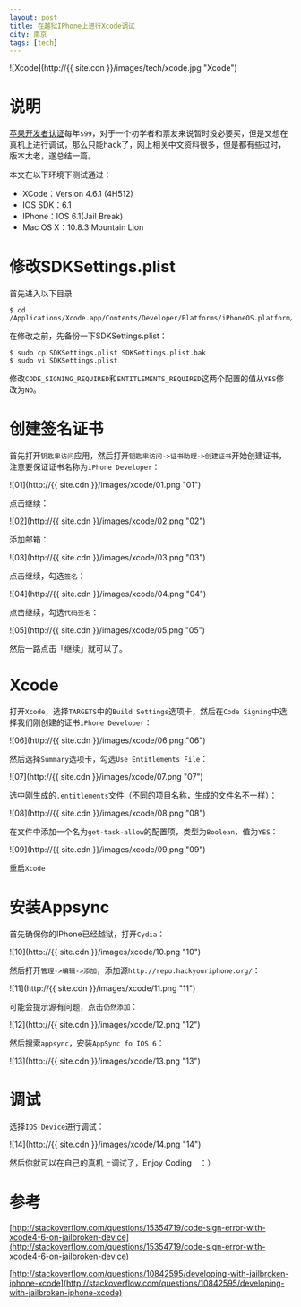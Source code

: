 ```yaml
---
layout: post
title: 在越狱IPhone上进行Xcode调试
city: 南京
tags: [tech]
---
```


![Xcode](http://{{ site.cdn }}/images/tech/xcode.jpg "Xcode")

# 说明

[苹果开发者认证](https://developer.apple.com/programs/ios/)每年`$99`，对于一个初学者和票友来说暂时没必要买，但是又想在真机上进行调试，那么只能hack了，网上相关中文资料很多，但是都有些过时，版本太老，遂总结一篇。

本文在以下环境下测试通过：

*	XCode：Version 4.6.1 (4H512) 
*	IOS SDK：6.1
*	IPhone：IOS 6.1(Jail Break)
*	Mac OS X：10.8.3 Mountain Lion

# 修改SDKSettings.plist

首先进入以下目录

	$ cd /Applications/Xcode.app/Contents/Developer/Platforms/iPhoneOS.platform/Developer/SDKs/iPhoneOS6.1.sdk

在修改之前，先备份一下SDKSettings.plist：

	$ sudo cp SDKSettings.plist SDKSettings.plist.bak
	$ sudo vi SDKSettings.plist
修改`CODE_SIGNING_REQUIRED`和`ENTITLEMENTS_REQUIRED`这两个配置的值从`YES`修改为`NO`。


# 创建签名证书

首先打开`钥匙串访问`应用，然后打开`钥匙串访问->证书助理->创建证书`开始创建证书，
注意要保证证书名称为`iPhone Developer`：

![01](http://{{ site.cdn }}/images/xcode/01.png "01")

点击继续：

![02](http://{{ site.cdn }}/images/xcode/02.png "02")

添加邮箱：

![03](http://{{ site.cdn }}/images/xcode/03.png "03")

点击继续，勾选`签名`：

![04](http://{{ site.cdn }}/images/xcode/04.png "04")

点击继续，勾选`代码签名`：

![05](http://{{ site.cdn }}/images/xcode/05.png "05")

然后一路点击「继续」就可以了。

# Xcode
打开`Xcode`，选择`TARGETS`中的`Build Settings`选项卡，然后在`Code Signing`中选择我们刚创建的证书`iPhone Developer`：

![06](http://{{ site.cdn }}/images/xcode/06.png "06")

然后选择`Summary`选项卡，勾选`Use Entitlements File`：

![07](http://{{ site.cdn }}/images/xcode/07.png "07")

选中刚生成的`.entitlements`文件（不同的项目名称，生成的文件名不一样）：

![08](http://{{ site.cdn }}/images/xcode/08.png "08")

在文件中添加一个名为`get-task-allow`的配置项，类型为`Boolean`，值为`YES`：

![09](http://{{ site.cdn }}/images/xcode/09.png "09")

重启`Xcode`

# 安装Appsync

首先确保你的IPhone已经越狱，打开`Cydia`：

![10](http://{{ site.cdn }}/images/xcode/10.png "10")

然后打开`管理->编辑->添加`，添加源`http://repo.hackyouriphone.org/`：

![11](http://{{ site.cdn }}/images/xcode/11.png "11")

可能会提示源有问题，点击`仍然添加`：

![12](http://{{ site.cdn }}/images/xcode/12.png "12")

然后搜索`appsync`，安装`AppSync fo IOS 6`：

![13](http://{{ site.cdn }}/images/xcode/13.png "13")

# 调试

选择`IOS Device`进行调试：

![14](http://{{ site.cdn }}/images/xcode/14.png "14")

然后你就可以在自己的真机上调试了，Enjoy Coding　：）

# 参考

[http://stackoverflow.com/questions/15354719/code-sign-error-with-xcode4-6-on-jailbroken-device](http://stackoverflow.com/questions/15354719/code-sign-error-with-xcode4-6-on-jailbroken-device)

[http://stackoverflow.com/questions/10842595/developing-with-jailbroken-iphone-xcode](http://stackoverflow.com/questions/10842595/developing-with-jailbroken-iphone-xcode)

 